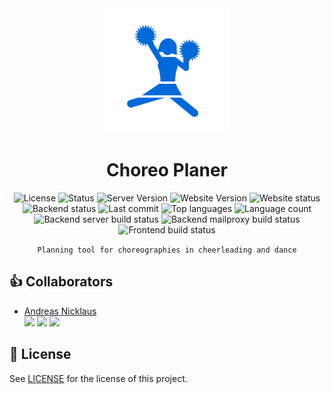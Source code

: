 <div align="center">
<img src="app/public/Icon.png/" width="200" alt="Cheerleaderin-Icon">

# Choreo Planer
![License](https://img.shields.io/github/license/andreasnicklaus/cheer-choreo-tool?style=for-the-badge)
![Status](https://img.shields.io/badge/In_Development-ffb02e?style=for-the-badge&logo=checkmarx&logoColor=white&label=status)
![Server Version](https://img.shields.io/github/package-json/v/andreasnicklaus/cheer-choreo-tool?filename=server%2Fpackage.json&style=for-the-badge&label=Server%20Version)
![Website Version](https://img.shields.io/github/package-json/v/andreasnicklaus/cheer-choreo-tool?filename=app%2Fpackage.json&style=for-the-badge&label=Website%20Version)
![Website status](https://img.shields.io/website?url=https%3A%2F%2Fwww.choreo-planer.de&style=for-the-badge)
![Backend status](https://img.shields.io/website?url=https%3A%2F%2Fapi.choreo-planer.de&style=for-the-badge&label=Backend)
![Last commit](https://img.shields.io/github/last-commit/andreasnicklaus/cheer-choreo-tool?style=for-the-badge)
![Top languages](https://img.shields.io/github/languages/top/andreasnicklaus/cheer-choreo-tool?style=for-the-badge)
![Language count](https://img.shields.io/github/languages/count/andreasnicklaus/cheer-choreo-tool?style=for-the-badge)
![Backend server build status](https://img.shields.io/github/actions/workflow/status/andreasnicklaus/cheer-choreo-tool/docker-server-image.yml?style=for-the-badge&logo=docker&logoColor=white&label=Backend%20Build%20(Server))
![Backend mailproxy build status](https://img.shields.io/github/actions/workflow/status/andreasnicklaus/cheer-choreo-tool/docker-mailproxy-image.yml?style=for-the-badge&logo=docker&logoColor=white&label=Backend%20Build%20(Mailproxy))
![Frontend build status](https://img.shields.io/github/actions/workflow/status/andreasnicklaus/cheer-choreo-tool/pages.yml?style=for-the-badge&logo=githubactions&logoColor=white&label=Frontend%20Build)

`Planning tool for choreographies in cheerleading and dance`

</div>

## :+1: Collaborators

- [Andreas Nicklaus](https://github.com/andreasnicklaus) <br/> [![](https://img.shields.io/badge/LinkedIn-0077B5?style=for-the-badge&logo=linkedin&logoColor=white)](https://www.linkedin.com/in/andreasnicklaus/) [![](https://img.shields.io/badge/GitHub-100000?style=for-the-badge&logo=github&logoColor=white)](https://github.com/andreasnicklaus) [![](https://img.shields.io/badge/Instagram-E4405F?style=for-the-badge&logo=instagram&logoColor=white)](https://www.instagram.com/andreasnicklaus)

## :scroll: License

See [LICENSE](LICENSE) for the license of this project.
